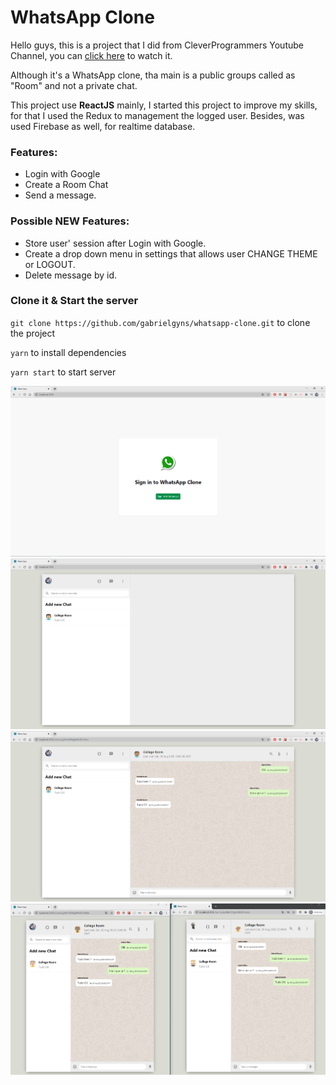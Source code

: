 # WhatsApp Clone

Hello guys, this is a project that I did from CleverProgrammers Youtube Channel, you can [click here](https://youtu.be/pUxrDcITyjg?list=PL-J2q3Ga50oMQa1JdSJxYoZELwOJAXExP) to watch it.

Although it's a WhatsApp clone, tha main is a public groups called as "Room" and not a private chat.

This project  use **ReactJS** mainly, I started this project to improve my skills, for that I used the Redux to management the logged user. Besides, was used Firebase as well, for realtime database.

### Features:
- Login with Google
- Create a Room Chat
- Send a message.

### Possible NEW Features:
- Store user' session after Login with Google.
- Create a drop down menu in settings that allows user CHANGE THEME or LOGOUT.
- Delete message by id.

### Clone it & Start the server

`` git clone https://github.com/gabrielgyns/whatsapp-clone.git `` to clone the project

``yarn`` to install dependencies

`` yarn start `` to start server

<img src="images4git/loginPage.png" />
<img src="images4git/initialScreen.png" />
<img src="images4git/chatRoom.png" />
<img src="images4git/twoBrowsers.png" />
